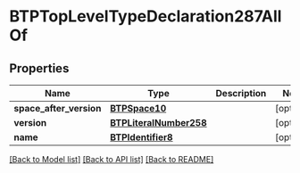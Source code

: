 # BTPTopLevelTypeDeclaration287AllOf

## Properties
Name | Type | Description | Notes
------------ | ------------- | ------------- | -------------
**space_after_version** | [**BTPSpace10**](BTPSpace10.md) |  | [optional] 
**version** | [**BTPLiteralNumber258**](BTPLiteralNumber258.md) |  | [optional] 
**name** | [**BTPIdentifier8**](BTPIdentifier8.md) |  | [optional] 

[[Back to Model list]](../README.md#documentation-for-models) [[Back to API list]](../README.md#documentation-for-api-endpoints) [[Back to README]](../README.md)


